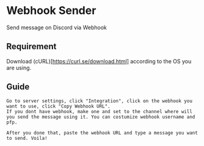 # Webhook Sender

Send message on Discord via Webhook


## Requirement
Download (cURL)[https://curl.se/download.html] according to the OS you are using.

## Guide
``` 
Go to server settings, click "Integration", click on the webhook you want to use, click "Copy Webhook URL".
If you dont have webhook, make one and set to the channel where will you send the message using it. You can costumize webhook username and pfp.

After you done that, paste the webhook URL and type a message you want to send. Voila!
```
